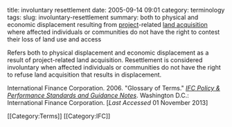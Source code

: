 title: involuntary resettlement
date: 2005-09-14 09:01
category: terminology
tags:
slug: involuntary-resettlement
summary: both to physical and economic displacement resulting from [project](/terms/project)-related [land acquisition](/terms/land-acquisition) where affected individuals or communities do not have the right to contest their loss of land use and access


<!--
summary:
-->
Refers both to physical displacement and economic displacement as a result of project-related land acquisition. Resettlement is considered involuntary when affected individuals or communities do not have the right to refuse land acquisition that results in displacement.

<ref>International Finance Corporation. 2006. "Glossary of Terms." *[IFC Policy & Performance Standards and Guidance Notes](http://www.ifc.org/wps/wcm/connect/9a9464804885598c8364d36a6515bb18/Glossary%2Bof%2BTerms.pdf?MOD=AJPERES&attachment=true&id=1322803900995)*. Washington D.C.: International Finance Corporation. [*Last Accessed* 01 November 2013]</ref>

<references/>

[[Category:Terms]]
[[Category:IFC]]

